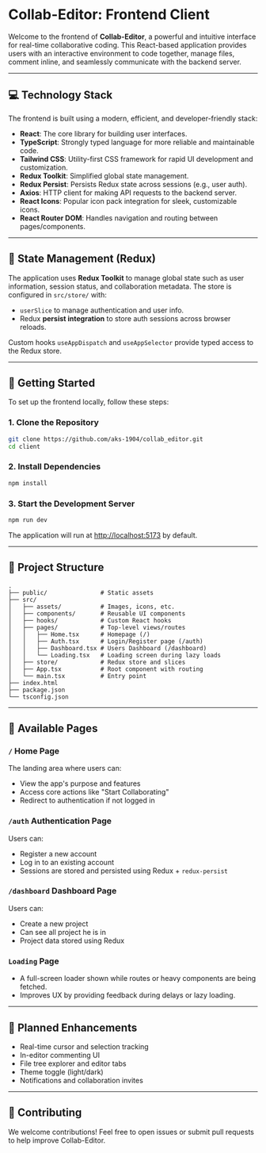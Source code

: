 # Collab-Editor: Frontend Client

Welcome to the frontend of **Collab-Editor**, a powerful and intuitive interface for real-time collaborative coding. This React-based application provides users with an interactive environment to code together, manage files, comment inline, and seamlessly communicate with the backend server.

---

## 💻 Technology Stack

The frontend is built using a modern, efficient, and developer-friendly stack:

- **React**: The core library for building user interfaces.
- **TypeScript**: Strongly typed language for more reliable and maintainable code.
- **Tailwind CSS**: Utility-first CSS framework for rapid UI development and customization.
- **Redux Toolkit**: Simplified global state management.
- **Redux Persist**: Persists Redux state across sessions (e.g., user auth).
- **Axios**: HTTP client for making API requests to the backend server.
- **React Icons**: Popular icon pack integration for sleek, customizable icons.
- **React Router DOM**: Handles navigation and routing between pages/components.

---

## 🧠 State Management (Redux)

The application uses **Redux Toolkit** to manage global state such as user information, session status, and collaboration metadata. The store is configured in `src/store/` with:

- `userSlice` to manage authentication and user info.
- Redux **persist integration** to store auth sessions across browser reloads.

Custom hooks `useAppDispatch` and `useAppSelector` provide typed access to the Redux store.

---

## 🚀 Getting Started

To set up the frontend locally, follow these steps:

### 1. Clone the Repository

```bash
git clone https://github.com/aks-1904/collab_editor.git
cd client
```

### 2. Install Dependencies

```bash
npm install
```

### 3. Start the Development Server

```bash
npm run dev
```

The application will run at [http://localhost:5173](http://localhost:5173) by default.

---

## 📁 Project Structure

```
.
├── public/               # Static assets
├── src/
│   ├── assets/           # Images, icons, etc.
│   ├── components/       # Reusable UI components
│   ├── hooks/            # Custom React hooks
│   ├── pages/            # Top-level views/routes
│   │   ├── Home.tsx      # Homepage (/)
│   │   ├── Auth.tsx      # Login/Register page (/auth)
│   │   ├── Dashboard.tsx # Users Dashboard (/dashboard)
│   │   └── Loading.tsx   # Loading screen during lazy loads
│   ├── store/            # Redux store and slices
│   ├── App.tsx           # Root component with routing
│   └── main.tsx          # Entry point
├── index.html
├── package.json
└── tsconfig.json
```

---

## 📄 Available Pages

### `/` Home Page

The landing area where users can:
- View the app's purpose and features
- Access core actions like "Start Collaborating"
- Redirect to authentication if not logged in

### `/auth` Authentication Page

Users can:
- Register a new account
- Log in to an existing account
- Sessions are stored and persisted using Redux + `redux-persist`

### `/dashboard` Dashboard Page
Users can:
- Create a new project
- Can see all project he is in
- Project data stored using Redux

### `Loading` Page

- A full-screen loader shown while routes or heavy components are being fetched.
- Improves UX by providing feedback during delays or lazy loading.

---

## 🧩 Planned Enhancements

- Real-time cursor and selection tracking
- In-editor commenting UI
- File tree explorer and editor tabs
- Theme toggle (light/dark)
- Notifications and collaboration invites

---

## 🤝 Contributing

We welcome contributions! Feel free to open issues or submit pull requests to help improve Collab-Editor.
